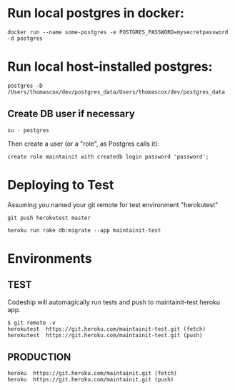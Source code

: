# Run local postgres in docker:

    docker run --name some-postgres -e POSTGRES_PASSWORD=mysecretpassword -d postgres
    
# Run local host-installed postgres:
    
    postgres -D /Users/thomascox/dev/postgres_data/Users/thomascox/dev/postgres_data
    
## Create DB user if necessary
    
    su - postgres
    
Then create a user (or a "role", as Postgres calls it):
    
    create role maintainit with createdb login password 'password';
    
# Deploying to Test

Assuming you named your git remote for test environment "herokutest"

    git push herokutest master 
    
    heroku run rake db:migrate --app maintainit-test
    
# Environments
    
## TEST

Codeship will automagically run tests and push to maintainit-test heroku app.

    $ git remote -v    
    herokutest	https://git.heroku.com/maintainit-test.git (fetch)
    herokutest	https://git.heroku.com/maintainit-test.git (push)    
    
## PRODUCTION

    heroku	https://git.heroku.com/maintainit.git (fetch)
    heroku	https://git.heroku.com/maintainit.git (push)
    
